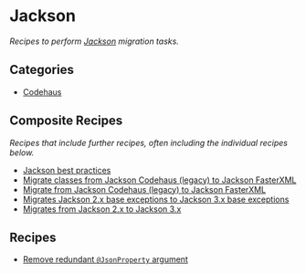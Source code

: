 # Jackson

_Recipes to perform [Jackson](https://github.com/FasterXML/jackson) migration tasks._

## Categories

* [Codehaus](/recipes/java/jackson/codehaus)

## Composite Recipes

_Recipes that include further recipes, often including the individual recipes below._

* [Jackson best practices](./jacksonbestpractices.md)
* [Migrate classes from Jackson Codehaus (legacy) to Jackson FasterXML](./codehausclassestofasterxml.md)
* [Migrate from Jackson Codehaus (legacy) to Jackson FasterXML](./codehaustofasterxml.md)
* [Migrates Jackson 2.x base exceptions to Jackson 3.x base exceptions](./upgradejackson_2_and_3_base_exceptions.md)
* [Migrates from Jackson 2.x to Jackson 3.x](./upgradejackson_2_3.md)

## Recipes

* [Remove redundant `@JsonProperty` argument](./removeredundantjsonpropertyvalue.md)


